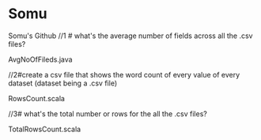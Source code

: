 # Somu
Somu's Github
//1 # what's the average number of fields across all the .csv files?

AvgNoOfFileds.java


//2#create a csv file that shows the word count of every value of every dataset (dataset being a .csv file)

RowsCount.scala


//3# what's the total number or rows for the all the .csv files?


TotalRowsCount.scala
